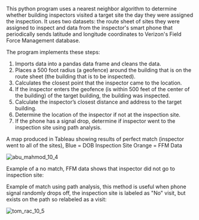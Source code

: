 
This python program uses a nearest neighbor algorithm to determine whether building inspectors visited a target site the day they were assigned the inspection. It uses two datasets: the route sheet of sites they were assigned to inspect and data from the inspector's smart phone that periodically sends latitude and longitude coordinates to Verizon's Field Force Management database.

The program implements these steps:
  1. Imports data into a pandas data frame and cleans the data.
  2. Places a 500 foot radius (a geofence) around the building that is on the route sheet (the building that is to be inspected).
  3. Calculates the closest point that the inspector came to the location.
  4. If the inspector enters the geofence (is within 500 feet of the center of the building) of the target building, the building was   inspected.
  5. Calculate the inspector’s closest distance and address to the target building.
  6. Determine the location of the inspector if not at the inspection site.
  7. If the phone has a signal drop, determine if inspector went to the inspection site using path analysis.
  
  
A map produced in Tableau showing results of perfect match (inspector went to all of the sites),
Blue = DOB Inspection Site
Orange = FFM Data

  
![abu_mahmod_10_4](https://user-images.githubusercontent.com/11237613/33667894-273ca51c-da6c-11e7-9cb5-3623229c7fbc.png)

Example of a no match, FFM data shows that inspector did not go to inspection site:



Example of match using path analysis, this method is useful when phone signal randomly drops off,  the inspection site is labeled as "No" visit, but exists on the path so relabeled as a visit:

![tom_rac_10_5](https://user-images.githubusercontent.com/11237613/33668225-23767344-da6d-11e7-85f5-848a6819dc9f.png)
